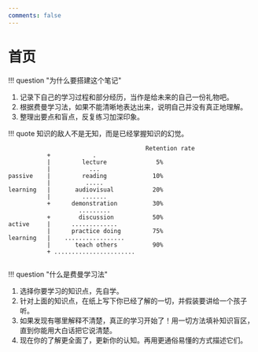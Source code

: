 ```yaml
---
comments: false
---
```


# 首页

!!! question "为什么要搭建这个笔记"
    
1. 记录下自己的学习过程和部分经历，当作是给未来的自己一份礼物吧。
2. 根据费曼学习法，如果不能清晰地表达出来，说明自己并没有真正地理解。
3. 整理出要点和盲点，反复练习加深印象。

!!! quote
    知识的敌人不是无知，而是已经掌握知识的幻觉。
 



```
                                       Retention rate
           +            .
           |         lecture              5%
           |           ...
passive    |         reading             10%
           |          .....
learning   |       audiovisual           20%
           |         .......
           +      demonstration          30%
                    .........
           +        discussion           50%
active     |      .............
           |      practice doing         75%
learning   |    .................
           |       teach others          90%
           + .......................


```

!!! question "什么是费曼学习法"

1. 选择你要学习的知识点，先自学。
2. 针对上面的知识点，在纸上写下你已经了解的一切，并假装要讲给一个孩子听。
3. 如果发现有哪里解释不清楚，真正的学习开始了！用一切方法填补知识盲区，直到你能用大白话把它说清楚。
4. 现在你的了解更全面了，更新你的认知。再用更通俗易懂的方式描述它们。
